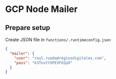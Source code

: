 # GCP Node Mailer

## Prepare setup

Create JSON file in `functions/.runtimeconfig.json`

```json
{
  "mailer": {
    "user": "raul.rueda@regiosdigitales.com",
    "pass": "k3TnxtYXPEVFGSp9"
  }
}
```
